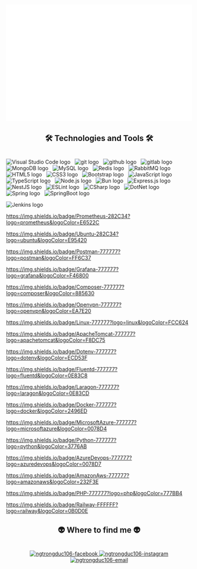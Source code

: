<!-- ngtrongduc106 -->
<a href="#" target="_blank">
  <img src="svg/ngtrongduc106.svg" width="1200" alt="ngtrongduc106-official" />
</a>

<h2 align="center">🛠 Technologies and Tools 🛠</h2>
<br>
<!-- https://simpleicons.org/ -->
<span><img src="https://img.shields.io/badge/VS%20Code-FFFFFF?logo=visual-studio-code&logoColor=007ACC" alt="Visual Studio Code logo" title="Visual Studio Code" height="30" /></span>
&nbsp;
<span><img src="https://img.shields.io/badge/git-FFFFFF?logo=git&logoColor=F05032" alt="git logo" title="git" height="30" /></span>
&nbsp;
<span><img src="https://img.shields.io/badge/Github-FFFFFF?logo=github&logoColor=181717" alt="github logo" title="github" height="30" /></span>
&nbsp;
<span><img src="https://img.shields.io/badge/Gitlab-FFFFFF?logo=gitlab&logoColor=FC6D26" alt="gitlab logo" title="gitlab" height="30" /></span>
&nbsp;
</br>
<span><img src="https://img.shields.io/badge/MongoDB-FFFFFF?logo=mongodb&logoColor=47A248" alt="MongoDB logo" title="MongoDB" height="30" /></span>
&nbsp;
<span><img src="https://img.shields.io/badge/MySQL-FFFFFF?logo=mysql&logoColor=4479A1" alt="MySQL logo" title="MySQL" height="30" /></span>
&nbsp;
<span><img src="https://img.shields.io/badge/Redis-FFFFFF?logo=redis&logoColor=DC382D" alt="Redis logo" title="Redis" height="30" /></span>
&nbsp;
<span><img src="https://img.shields.io/badge/Rabbitmq-FFFFFF?logo=rabbitmq&logoColor=FF6600" alt="RabbitMQ logo" title="RabbitMQ" height="30" /></span>
&nbsp;
</br>
<span><img src="https://img.shields.io/badge/HTML5-FFFFFF?logo=html5&logoColor=E34F26" alt="HTML5 logo" title="HTML5" height="30" /></span>
&nbsp;
<span><img src="https://img.shields.io/badge/CSS3-FFFFFF?logo=css3&logoColor=1572B6" alt="CSS3 logo" title="CSS3" height="30" /></span>
&nbsp;
<span><img src="https://img.shields.io/badge/Bootstrap-FFFFFF?logo=bootstrap&logoColor=7952B3" alt="Bootstrap logo" title="Bootstrap" height="30" /></span>
&nbsp;
<span><img src="https://img.shields.io/badge/JavaScript-FFFFFF?logo=javascript&logoColor=F7DF1E" alt="JavaScript logo" title="JavaScript" height="30" /></span>
&nbsp;
<span><img src="https://img.shields.io/badge/TypeScript-FFFFFF?logo=typescript&logoColor=3178C6" alt="TypeScript logo" title="TypeScript" height="30" /></span>
&nbsp;
<span><img src="https://img.shields.io/badge/Node.js-FFFFFF?logo=node.js&logoColor=00F200" alt="Node.js logo" title="Node.js" height="30" /></span>
&nbsp;
<span><img src="https://img.shields.io/badge/Bun-FFFFFF?logo=bun&logoColor=000000" alt="Bun logo" title="Bun" height="30" /></span>
&nbsp;
<span><img src="https://img.shields.io/badge/Express-FFFFFF?logo=express&logoColor=000000" alt="Express.js logo" title="Express.js" height="30" /></span>
&nbsp;
<span><img src="https://img.shields.io/badge/NestJS-FFFFFF?logo=nestjs&logoColor=E0234E" alt="NestJS logo" title="NestJS" height="30" /></span>
&nbsp;
<span><img src="https://img.shields.io/badge/ESLint-FFFFFF?logo=eslint&logoColor=4B32C3" alt="ESLint logo" title="ESLint" height="30" /></span>
&nbsp;
<span><img src="https://img.shields.io/badge/CSharp-FFFFFF?logo=csharp&logoColor=512BD4" alt="CSharp logo" title="C#" height="30" /></span>
&nbsp;
<span><img src="https://img.shields.io/badge/DotNet-FFFFFF?logo=.net&logoColor=512BD4" alt="DotNet logo" title="DotNet" height="30" /></span>
&nbsp;
<span><img src="https://img.shields.io/badge/Spring-FFFFFF?logo=spring&logoColor=6DB33F" alt="Spring logo" title="Spring" height="30" /></span>
&nbsp;
<span><img src="https://img.shields.io/badge/SpringBoot-FFFFFF?logo=springboot&logoColor=6DB33F" alt="SpringBoot logo" title="SpringBoot" height="30" /></span>
&nbsp;

<!-- DevOps -->
<span><img src="https://img.shields.io/badge/Jenkins-282C34?logo=jenkins&logoColor=D24939" alt="Jenkins logo" title="Jenkins" height="30" /></span>
&nbsp;

https://img.shields.io/badge/Prometheus-282C34?logo=prometheus&logoColor=E6522C

https://img.shields.io/badge/Ubuntu-282C34?logo=ubuntu&logoColor=E95420

https://img.shields.io/badge/Postman-777777?logo=postman&logoColor=FF6C37



https://img.shields.io/badge/Grafana-777777?logo=grafana&logoColor=F46800

https://img.shields.io/badge/Composer-777777?logo=composer&logoColor=885630

https://img.shields.io/badge/Openvpn-777777?logo=openvpn&logoColor=EA7E20

https://img.shields.io/badge/Linux-777777?logo=linux&logoColor=FCC624

https://img.shields.io/badge/ApacheTomcat-777777?logo=apachetomcat&logoColor=F8DC75

https://img.shields.io/badge/Dotenv-777777?logo=dotenv&logoColor=ECD53F

https://img.shields.io/badge/Fluentd-777777?logo=fluentd&logoColor=0E83C8

https://img.shields.io/badge/Laragon-777777?logo=laragon&logoColor=0E83CD

https://img.shields.io/badge/Docker-777777?logo=docker&logoColor=2496ED

https://img.shields.io/badge/MicrosoftAzure-777777?logo=microsoftazure&logoColor=0078D4

https://img.shields.io/badge/Python-777777?logo=python&logoColor=3776AB

https://img.shields.io/badge/AzureDevops-777777?logo=azuredevops&logoColor=0078D7

https://img.shields.io/badge/AmazonAws-777777?logo=amazonaws&logoColor=232F3E

https://img.shields.io/badge/PHP-777777?logo=php&logoColor=777BB4

https://img.shields.io/badge/Railway-FFFFFF?logo=railway&logoColor=0B0D0E
<br>
<h2 align="center">👽 Where to find me 👽</h2>
<br>
<!-- https://icons8.com -->
<div align="center">
  <a href="https://facebook.com/ngtrongduc106" target="blank">
    <img src="https://img.icons8.com/bubbles/100/000000/facebook-new.png" alt="ngtrongduc106-facebook" />
  </a>
  <a href="https://instagram.com/ngtrongduc106" target="blank">
    <img src="https://img.icons8.com/bubbles/100/000000/instagram.png" alt="ngtrongduc106-instagram" />
  </a>
  <a href="mailto:ngtrongduc106@gmail.com" target="top">
    <img src="https://img.icons8.com/bubbles/100/000000/apple-mail.png" alt="ngtrongduc106-email" />
  </a>
</div>